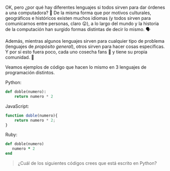 OK, pero ¿por qué hay diferentes lenguajes si todos sirven para dar órdenes a una computadora? :thinking: De la misma forma que por motivos culturales, geográficos e históricos existen muchos idiomas (y todos sirven para comunicarnos entre personas, claro :stuck_out_tongue:), a lo largo del mundo y la historia de la computación han surgido formas distintas de decir lo mismo. :speaking_head:

Además, mientras algunos lenguajes sirven para cualquier tipo de problema (lenguajes de _propósito general_), otros sirven para hacer cosas específicas. Y por si esto fuera poco, cada uno cosecha fans :guitar: y tiene su propia comunidad. :loudspeaker:

Veamos ejemplos de código que hacen lo mismo en 3 lenguajes de programación distintos.

<i class="da da-python"></i> Python:

```python
def doble(numero):
    return numero * 2
```

<i class="da da-javascript"></i> JavaScript:

```javascript
function doble(numero){
    return numero * 2;
}
```

<i class="da da-ruby"></i> Ruby:

```ruby
def doble(numero)
   numero * 2
end
```

> ¿Cuál de los siguientes códigos crees que está escrito en Python?
